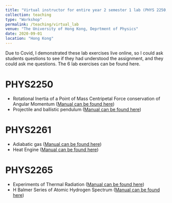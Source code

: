 ```yaml
---
title: "Virtual instructor for entire year 2 semester 1 lab (PHYS 2250, 2255, 2265)"
collection: teaching
type: "Workshop"
permalink: /teaching/virtual_lab
venue: "The University of Hong Kong, Deprtment of Physics"
date: 2020-09-01
location: "Hong Kong"
---
```

Due to Covid, I demonstrated these lab exercises live online, so I could ask students questions to see if they had understood the assignment, and they could ask me questions. The 6 lab exercises can be found here.

PHYS2250
======
* Rotational Inertia of a Point of Mass Centripetal Force conservation of Angular Momentum (<a href="https://www.physics.hku.hk/~physlab/hoc203/2250-1%20manual.pdf" target="_blank">Manual can be found here</a>)
* Projectile and ballistic pendulum (<a href="https://www.physics.hku.hk/~physlab/hoc203/2250_2_manual.pdf" target="_blank">Manual can be found here</a>)


PHYS2261
======
* Adiabatic gas (<a href="https://www.physics.hku.hk/~physlab/hoc203/2261_1_manual.pdf" target="_blank">Manual can be found here</a>)
* Heat Engine (<a href="https://www.physics.hku.hk/~physlab/hoc203/2261_2_manual.pdf" target="_blank">Manual can be found here</a>)


PHYS2265
======
* Experiments of Thermal Radiation (<a href="https://www.physics.hku.hk/~physlab/hoc203/2265_1_manual.pdf" target="_blank">Manual can be found here</a>)
* H Balmer Series of Atomic Hydrogen Spectrum (<a href="https://www.physics.hku.hk/~physlab/hoc203/2265_2_manual.pdf" target="_blank">Manual can be found here</a>)
